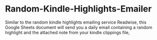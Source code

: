 # Random-Kindle-Highlights-Emailer
Similar to the random kindle highlights emailing service Readwise, this Google Sheets document will send you a daily email containing a random highlight and the attached note from your kindle clippings file,
